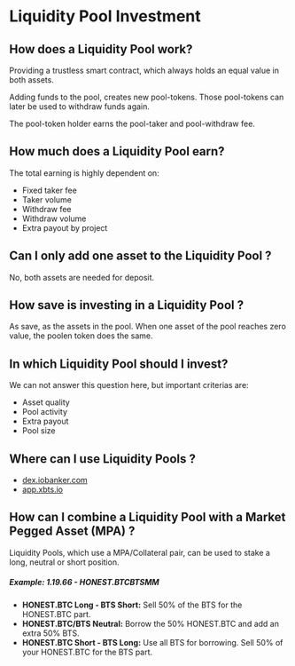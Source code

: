 # Liquidity Pool Investment

## How does a Liquidity Pool work?

Providing a trustless smart contract, which always holds an equal value in both assets. 

Adding funds to the pool, creates new pool-tokens. Those pool-tokens can later be used to withdraw funds again. 

The pool-token holder earns the pool-taker and pool-withdraw fee.

## How much does a Liquidity Pool earn?

The total earning is highly dependent on:
- Fixed taker fee 
- Taker volume
- Withdraw fee
- Withdraw volume
- Extra payout by project

## Can I only add one asset to the Liquidity Pool ?

No, both assets are needed for deposit. 

## How save is investing in a Liquidity Pool ?

As save, as the assets in the pool. When one asset of the pool reaches zero value, the poolen token does the same. 

## In which Liquidity Pool should I invest?

We can not answer this question here, but important criterias are:
- Asset quality
- Pool activity
- Extra payout
- Pool size

## Where can I use Liquidity Pools ?
- [dex.iobanker.com](https://dex.iobanker.com/poolmart/liquidity-pools)
- [app.xbts.io](https://app.xbts.io/#/pools)

##  How can I combine a Liquidity Pool with a Market Pegged Asset (MPA) ?

Liquidity Pools, which use a MPA/Collateral pair, can be used to stake a long, neutral or short position.

##### Example: 1.19.66 - HONEST.BTCBTSMM
- **HONEST.BTC Long - BTS Short:** Sell 50% of the BTS for the HONEST.BTC part.
- **HONEST.BTC\/BTS Neutral:** Borrow the 50% HONEST.BTC and add an extra 50% BTS.
- **HONEST.BTC Short - BTS Long:** Use all BTS for borrowing. Sell 50% of your HONEST.BTC for the BTS part.
